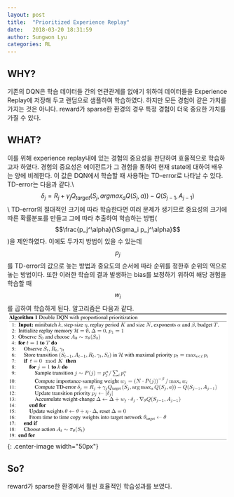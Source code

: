 ```yaml
---
layout: post
title:  "Prioritized Experience Replay"
date:   2018-03-20 18:31:59
author: Sungwon Lyu
categories: RL
---
```

## WHY? 
기존의 DQN은 학습 데이터들 간의 연관관계를 없애기 위하여 데이터들을 Experience Replay에 저장해 두고 랜덤으로 샘플하여 학습하였다. 하지만 모든 경험이 같은 가치를 가지는 것은 아니다. reward가 sparse한 환경의 경우 특정 경험이 더욱 중요한 가치를 가질 수 있다. 

## WHAT?
이를 위해 experience replay내에 있는 경험의 중요성을 판단하여 효율적으로 학습하고자 하였다. 경험의 중요성은 에이전트가 그 경험을 통하여 현재 state에 대하여 배우는 양에 비례한다. 이 값은 DQN에서 학습할 때 사용하는 TD-error로 나타날 수 있다. TD-error는 다음과 같다.\\
$$\delta_j = R_j + \gamma_jQ_{target}(S_j, argmax_a Q(S_j, a)) - Q(S_{j-1}, A_{j-1})$$\\
TD-error의 절대적인 크기에 따라 학습한다면 여러 문제가 생기므로 중요성의 크기에 따른 확률분포를 만들고 그에 따라 추출하여 학습하는 방법($$\frac{p_j^\alpha}{\Sigma_i p_j^\alpha}$$)을 제안하였다. 이에도 두가지 방법이 있을 수 있는데 $$p_j$$를 TD-error의 값으로 놓는 방법과 중요도의 순서에 따라 순위를 정한후 순위의 역으로 놓는 방법이다. 또한 이러한 학습의 결과 발생하는 bias를 보정하기 위하여 해당 경험을 학습할 때 $$w_i$$를 곱하여 학습하게 된다. 알고리즘은 다음과 같다. 
![img](/assets/images/preplay.png){: .center-image width="50px"}

## So?
reward가 sparse한 환경에서 훨씬 효율적인 학습성과를 보였다. 